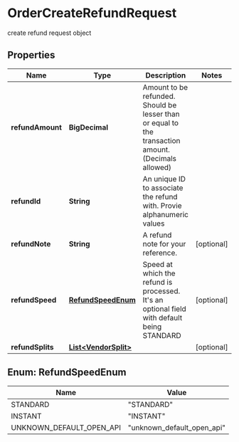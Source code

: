 

# OrderCreateRefundRequest

create refund request object

## Properties

| Name | Type | Description | Notes |
|------------ | ------------- | ------------- | -------------|
|**refundAmount** | **BigDecimal** | Amount to be refunded. Should be lesser than or equal to the transaction amount. (Decimals allowed) |  |
|**refundId** | **String** | An unique ID to associate the refund with. Provie alphanumeric values |  |
|**refundNote** | **String** | A refund note for your reference. |  [optional] |
|**refundSpeed** | [**RefundSpeedEnum**](#RefundSpeedEnum) | Speed at which the refund is processed. It&#39;s an optional field with default being STANDARD |  [optional] |
|**refundSplits** | [**List&lt;VendorSplit&gt;**](VendorSplit.md) |  |  [optional] |



## Enum: RefundSpeedEnum

| Name | Value |
|---- | -----|
| STANDARD | &quot;STANDARD&quot; |
| INSTANT | &quot;INSTANT&quot; |
| UNKNOWN_DEFAULT_OPEN_API | &quot;unknown_default_open_api&quot; |



